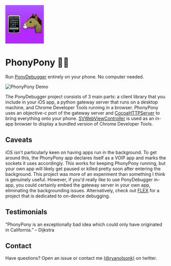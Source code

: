 ![PhonyPony Logo](https://raw.githubusercontent.com/ryanolsonk/PhonyPony/master/PhonyPony/PhonyPony/Images.xcassets/AppIcon.appiconset/phony-pony-icon%402x.png)

# PhonyPony 📱🐴
Run [PonyDebugger](https://github.com/square/PonyDebugger) entirely on your phone. No computer needed.

![PhonyPony Demo](https://s3.amazonaws.com/f.cl.ly/items/1d0k043Y0B1H163J1y04/phony-pony.gif)

The PonyDebugger project consists of 3 main parts: a client library that you include in your iOS app, a python gateway server that runs on a desktop machine, and Chrome Developer Tools running in a browser. PhonyPony uses an objective-c port of the gateway server and [CocoaHTTPServer](https://github.com/robbiehanson/CocoaHTTPServer) to bring everything onto your phone. [SVWebViewController](https://github.com/TransitApp/SVWebViewController) is used as an in-app browser to display a bundled version of Chrome Developer Tools.

## Caveats
iOS isn't particularly keen on having apps run in the background. To get around this, the PhonyPony app declares itself as a VOIP app and marks the sockets it uses accordingly. This works for keeping PhonyPony running, but your own app will likely get paused or killed pretty soon after entering the background. This project was more of an experiment than something I think is genuinely useful. However, if you'd really like to use PonyDebugger in-app, you could certainly embed the gateway server in your own app, eliminating the backgrounding issues. Alternatively, check out [FLEX](https://github.com/Flipboard/FLEX) for a project that is dedicated to on-device debugging.

## Testimonials
“PhonyPony is an exceptionally bad idea which could only have originated in California.” – Dijkstra

## Contact
Have questions? Open an issue or contact me [(@ryanolsonk)](http://twitter.com/ryanolsonk) on twitter.
